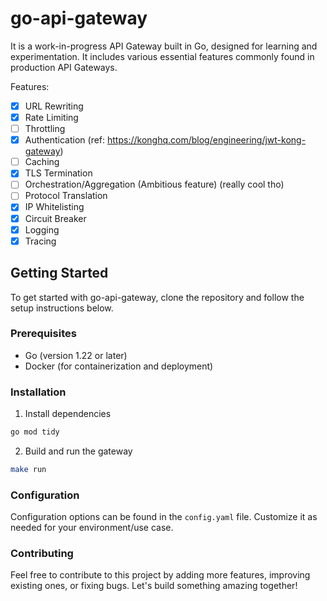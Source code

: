 # go-api-gateway

It is a work-in-progress API Gateway built in Go, designed for learning and experimentation. It includes various essential features commonly found in production API Gateways.

Features:

-   [x] URL Rewriting
-   [x] Rate Limiting
-   [ ] Throttling
-   [x] Authentication (ref: https://konghq.com/blog/engineering/jwt-kong-gateway)
-   [ ] Caching
-   [x] TLS Termination
-   [ ] Orchestration/Aggregation (Ambitious feature) (really cool tho)
-   [ ] Protocol Translation
-   [x] IP Whitelisting
-   [x] Circuit Breaker
-   [x] Logging
-   [x] Tracing

## Getting Started

To get started with go-api-gateway, clone the repository and follow the setup instructions below.

### Prerequisites

- Go (version 1.22 or later)
- Docker (for containerization and deployment)

### Installation

1. Install dependencies

```sh
go mod tidy
```

2. Build and run the gateway

```sh
make run
```

### Configuration

Configuration options can be found in the `config.yaml` file. Customize it as needed for your environment/use case.

### Contributing

Feel free to contribute to this project by adding more features, improving existing ones, or fixing bugs. Let's build something amazing together!
